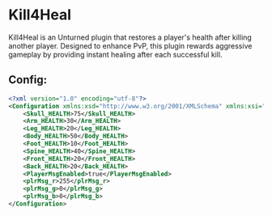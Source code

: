 # Kill4Heal

Kill4Heal is an Unturned plugin that restores a player's health after killing another player. Designed to enhance PvP, this plugin rewards aggressive gameplay by providing instant healing after each successful kill.

## Config:
```xml
<?xml version="1.0" encoding="utf-8"?>
<Configuration xmlns:xsd="http://www.w3.org/2001/XMLSchema" xmlns:xsi="http://www.w3.org/2001/XMLSchema-instance">
    <Skull_HEALTH>75</Skull_HEALTH>
    <Arm_HEALTH>30</Arm_HEALTH>
    <Leg_HEALTH>20</Leg_HEALTH>
    <Body_HEALTH>50</Body_HEALTH>
    <Foot_HEALTH>10</Foot_HEALTH>
    <Spine_HEALTH>40</Spine_HEALTH>
    <Front_HEALTH>20</Front_HEALTH>
    <Back_HEALTH>20</Back_HEALTH>
    <PlayerMsgEnabled>true</PlayerMsgEnabled>
    <plrMsg_r>255</plrMsg_r>
    <plrMsg_g>0</plrMsg_g>
    <plrMsg_b>0</plrMsg_b>
</Configuration>
